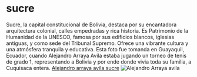 # sucre


Sucre, la capital constitucional de Bolivia, destaca por su encantadora arquitectura colonial, calles empedradas y rica historia. Es Patrimonio de la Humanidad de la UNESCO, famosa por sus edificios blancos, iglesias antiguas, y como sede del Tribunal Supremo. Ofrece una vibrante cultura y una atmósfera tranquila y educativa. Esta foto fue tomanda en Guayaquil, Ecuador, cuando Alejandro Arraya Avila estaba jugando un torneo de tenis de grado 1, representando a Bolivia y por ende donde vivia toda su familia, a Cuquisaca entera. 
[Alejandro arraya avila sucre](https://alejandro-arraya-avila.weebly.com/)
![Alejandro Arraya avila](https://alejandroarrayaavila.files.wordpress.com/2023/06/3.jpeg)
